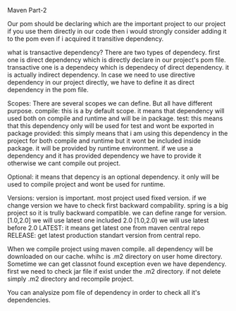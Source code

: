 Maven Part-2

Our pom should be declaring which are the important project to our project if you use them directly in our code then i would strongly consider adding it to the pom even if i acquired it transitive dependency.

what is transactive dependency?
There are two types of dependecy. first one is direct dependency which is directly declare in our project's pom file. 
transactive one is a dependecy which is dependecy of direct dependency. it is actually indirect dependency.
In case we need to use directive dependency in our project directly, we have to define it as direct dependency in the pom file.

Scopes: 
There are several scopes we can define. But all have different purpose.
compile: this is a by default scope. it means that dependency will used both on compile and runtime and will be in package.
test: this means that this dependency only will be used for test and wont be exported in package
provided: this simply means that i am using this dependency in the project for both compile and runtime but it wont be included inside package. it will be provided by runtime environment. if we use a dependency and it has provided dependency we have to provide it otherwise we cant compile out project.

Optional: it means that depency is an optional dependency. it only will be used to compile project and wont be used for runtime.

Versions: version is important. most project used fixed version. if we change version we have to check first backward compability. spring is a big project so it is trully backward compatible. 
we can define range for version.
[1.0,2.0] we will use latest one included 2.0
[1.0,2.0) we will use latest before 2.0
LATEST: it means get latest one from maven central repo
RELEASE: get latest production standart version from central repo.


When we compile project using maven compile. all dependency will be downloaded on our cache. whihc is .m2 directory on user home directory. Sometime we can get classnot found exception even we have dependency. first we need to check jar file if exist under the .m2 directory. if not delete simply .m2 directory and recompile project.

You can analysize pom file of dependency in order to check all it's dependencies.


